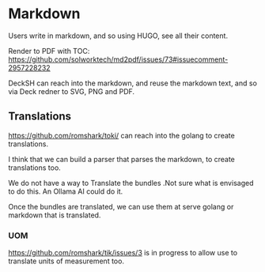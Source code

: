 # Markdown

Users write in markdown, and so using HUGO, see all their content.

Render to PDF with TOC:
https://github.com/solworktech/md2pdf/issues/73#issuecomment-2957228232

DeckSH can reach into the markdown, and reuse the markdown text, and so via Deck redner to SVG, PNG and PDF.

## Translations

https://github.com/romshark/toki/ can reach into the golang to create translations.

I think that we can build a parser that parses the markdown, to create translations too.

We do not have a way to Translate the bundles .Not sure what is envisaged to do this. An Ollama AI could do it.

Once the bundles are translated, we can use them at serve golang or markdown that is translated. 


### UOM

https://github.com/romshark/tik/issues/3 is in progress to allow use to translate units of measurement too.



